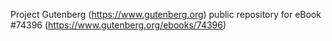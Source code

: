 Project Gutenberg (https://www.gutenberg.org) public repository for eBook #74396 (https://www.gutenberg.org/ebooks/74396)
